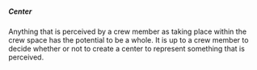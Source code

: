 ##### Center
Anything that is perceived by a crew member as taking place within the crew space has the potential to be a whole. It is up to a crew member to decide whether or not to create a center to represent something that is perceived.